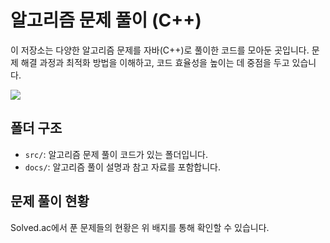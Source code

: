 # 알고리즘 문제 풀이 (C++)

이 저장소는 다양한 알고리즘 문제를 자바(C++)로 풀이한 코드를 모아둔 곳입니다. 문제 해결 과정과 최적화 방법을 이해하고, 코드 효율성을 높이는 데 중점을 두고 있습니다.

<a href="https://solved.ac/profile/kopasd99" target="_blank">
  <img src="http://mazassumnida.wtf/api/v2/generate_badge?boj=kopasd99"/>
</a>

## 폴더 구조
- `src/`: 알고리즘 문제 풀이 코드가 있는 폴더입니다.
- `docs/`: 알고리즘 풀이 설명과 참고 자료를 포함합니다.

## 문제 풀이 현황
Solved.ac에서 푼 문제들의 현황은 위 배지를 통해 확인할 수 있습니다.
